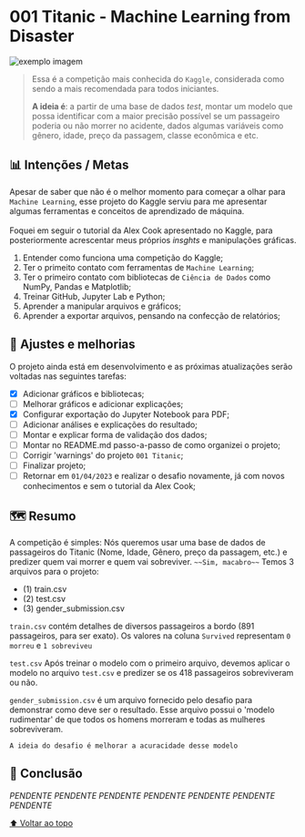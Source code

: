 # 001 Titanic - Machine Learning from Disaster
<img src="https://storage.googleapis.com/kaggle-competitions/kaggle/3136/logos/header.png" alt="exemplo imagem">

> Essa é a competição mais conhecida do `Kaggle`, considerada como sendo a mais recomendada para todos iniciantes.
> 
> **A ideia é**: a partir de uma base de dados *test*, montar um modelo que possa identificar com a maior precisão possível se um passageiro poderia ou não morrer no acidente, dados algumas variáveis como gênero, idade, preço da passagem, classe econômica e etc.
> 
>  

## 📊 Intenções / Metas
Apesar de saber que não é o melhor momento para começar a olhar para `Machine Learning`, esse projeto do Kaggle serviu para me apresentar algumas ferramentas e conceitos de aprendizado de máquina.<br><br>
Foquei em seguir o tutorial da Alex Cook apresentado no Kaggle, para posteriormente acrescentar meus próprios *insghts* e manipulações gráficas.
1. Entender como funciona uma competição do Kaggle;
2. Ter o primeito contato com ferramentas de `Machine Learning`;
3. Ter o primeiro contato com bibliotecas de `Ciência de Dados` como NumPy, Pandas e Matplotlib;
4. Treinar GitHub, Jupyter Lab e Python;
5. Aprender a manipular arquivos e gráficos;
6. Aprender a exportar arquivos, pensando na confecção de relatórios;

## 📑 Ajustes e melhorias

O projeto ainda está em desenvolvimento e as próximas atualizações serão voltadas nas seguintes tarefas:

- [X] Adicionar gráficos e bibliotecas;
- [ ] Melhorar gráficos e adicionar explicações;
- [X] Configurar exportação do Jupyter Notebook para PDF;
- [ ] Adicionar análises e explicações do resultado;
- [ ] Montar e explicar forma de validação dos dados;
- [ ] Montar no README.md passo-a-passo de como organizei o projeto;
- [ ] Corrigir 'warnings' do projeto `001 Titanic`;
- [ ] Finalizar projeto;
- [ ] Retornar em `01/04/2023` e realizar o desafio novamente, já com novos conhecimentos e sem o tutorial da Alex Cook;

## 🗺️ Resumo

A competição é simples: Nós queremos usar uma base de dados de passageiros do Titanic (Nome, Idade, Gênero, preço da passagem, etc.) e predizer quem vai morrer e quem vai sobreviver. `~~Sim, macabro~~`
Temos 3 arquivos para o projeto:
* (1) train.csv 
* (2) test.csv
* (3) gender_submission.csv

`train.csv` contém detalhes de diversos passageiros a bordo (891 passageiros, para ser exato). Os valores na coluna `Survived` representam `0 morreu` e `1 sobreviveu` <br> 

`test.csv` Após treinar o modelo com o primeiro arquivo, devemos aplicar o modelo no arquivo `test.csv` e predizer se os 418 passageiros sobreviveram ou não.<br> 

`gender_submission.csv` é um arquivo fornecido pelo desafio para demonstrar como deve ser o resultado. Esse arquivo possui o 'modelo rudimentar' de que todos os homens morreram e todas as mulheres sobreviveram. 
<br>

`A ideia do desafio é melhorar a acuracidade desse modelo`<br>
## 🚢 Conclusão
*PENDENTE* *PENDENTE* *PENDENTE* *PENDENTE* *PENDENTE* *PENDENTE* *PENDENTE* <br>

[⬆ Voltar ao topo](#001_Titanic)<br>
